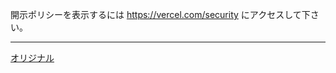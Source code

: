 開示ポリシーを表示するには https://vercel.com/security にアクセスして下さい。

---
[オリジナル](https://github.com/vercel/next.js/blob/canary/SECURITY.md)
